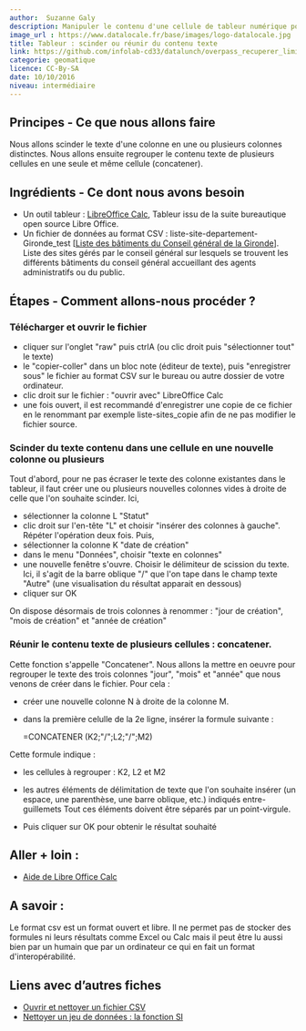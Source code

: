 ```yaml
---
author:  Suzanne Galy
description: Manipuler le contenu d'une cellule de tableur numérique pour extraire des données
image_url : https://www.datalocale.fr/base/images/logo-datalocale.jpg
title: Tableur : scinder ou réunir du contenu texte
link: https://github.com/infolab-cd33/datalunch/overpass_recuperer_limite_commune.md
categorie: geomatique
licence: CC-By-SA
date: 10/10/2016
niveau: intermédiaire
---
```


## Principes - Ce que nous allons faire
Nous allons scinder le texte d'une colonne en une ou plusieurs colonnes distinctes. Nous allons ensuite regrouper le contenu texte de plusieurs cellules en une seule et même cellule (concatener).

## Ingrédients - Ce dont nous avons besoin

- Un outil tableur : [LibreOffice Calc](https://fr.libreoffice.org/download/libreoffice-stable/),
Tableur issu de la suite bureautique open source Libre Office.
- Un fichier de données au format CSV : liste-site-departement-Gironde_test [[Liste des bâtiments du Conseil général de la Gironde](https://github.com/infolab-cd33/datalunch/blob/master/img/nettoyer/liste-sites-departement-Gironde_test.csv)].
Liste des sites gérés par le conseil général sur lesquels se trouvent les différents bâtiments du conseil général accueillant des agents administratifs ou du public.

## Étapes - Comment allons-nous procéder ?

### Télécharger et ouvrir le fichier

* cliquer sur l'onglet "raw" puis ctrlA (ou clic droit puis "sélectionner tout" le texte)
* le "copier-coller" dans un bloc note (éditeur de texte), puis "enregistrer sous" le fichier au format CSV sur le bureau ou autre dossier de votre ordinateur.
* clic droit sur le fichier : "ouvrir avec" LibreOffice Calc
* une fois ouvert, il est recommandé d'enregistrer une copie de ce fichier en le renommant par exemple liste-sites_copie afin de ne pas modifier le fichier source.

### Scinder du texte contenu dans une cellule en une nouvelle colonne ou plusieurs

Tout d'abord, pour ne pas écraser le texte des colonne existantes dans le tableur, il faut créer une ou plusieurs nouvelles colonnes vides à droite de celle que l'on souhaite scinder.
Ici,
* sélectionner la colonne L "Statut"
* clic droit sur l'en-tête "L" et choisir "insérer des colonnes à gauche". Répéter l'opération deux fois.
Puis,
* sélectionner la colonne K "date de création"
* dans le menu "Données", choisir "texte en colonnes"
* une nouvelle fenêtre s'ouvre. Choisir le délimiteur de scission du texte. Ici, il s'agit de la barre oblique "/" que l'on tape dans le champ texte "Autre" (une visualisation du résultat apparait en dessous)
* cliquer sur OK

On dispose désormais de trois colonnes à renommer : "jour de création", "mois de création" et "année de création"

### Réunir le contenu texte de plusieurs cellules : concatener.

Cette fonction s'appelle "Concatener". Nous allons la mettre en oeuvre pour regrouper le texte des trois colonnes "jour", "mois" et "année" que nous venons de créer dans le fichier.
Pour cela :
* créer une nouvelle colonne N à droite de la colonne M.
* dans la première celulle de la 2e ligne, insérer la formule suivante :

    =CONCATENER (K2;"/";L2;"/";M2)

Cette formule indique :
* les cellules à regrouper : K2, L2 et M2
* les autres éléments de délimitation de texte que l'on souhaite insérer (un espace, une parenthèse, une barre oblique, etc.) indiqués entre-guillemets
Tout ces éléments doivent être séparés par un point-virgule.

* Puis cliquer sur OK pour obtenir le résultat souhaité

## Aller + loin :
* [Aide de Libre Office Calc](https://help.libreoffice.org/Calc/Welcome_to_the_Calc_Help/fr)

## A savoir :
Le format csv est un format ouvert et libre. Il ne permet pas de stocker des formules ni leurs résultats comme Excel ou Calc mais il peut être lu aussi bien par un humain que par un ordinateur ce qui en fait un format d'interopérabilité.

## Liens avec d’autres fiches
* [Ouvrir et nettoyer un fichier CSV](./#fiches/ouvrir_et_nettoyer_fichier_csv.md)
* [Nettoyer un jeu de données : la fonction SI](./#fiches/Nettoyer_des_donnees_fonction_SI.md)
